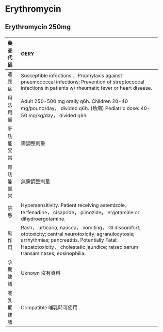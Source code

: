 # Erythromycin

## Erythromycin 250mg

##### 

| 藥品代碼   | OERY                                                                                                                                                                                                                                     |
|:-----------|:-----------------------------------------------------------------------------------------------------------------------------------------------------------------------------------------------------------------------------------------|
| 適應症     | Susceptible infections ，Prophylaxis against pneumococcal infections; Prevention of streptococcal infections in patients w/ rheumatic fever or heart disease.                                                                            |
| 用法用量   | Adult 250-500 mg orally q6h. Children 20-40 mg/pound/day， divided q6h. (熱病) Pediatric dose: 40-50 mg/kg/day， divided q6h.                                                                                                            |
| 肝功能異常 | 需調整劑量                                                                                                                                                                                                                               |
| 腎功能異常 | 無需調整劑量                                                                                                                                                                                                                             |
| 禁忌       | Hypersensitivity. Patient receiving astemizole， terfenadine， cisapride， pimozide， ergotamine or dihydroergotamine.                                                                                                                   |
| 副作用     | Rash， urticaria; nausea， vomiting， GI discomfort; ototoxicity; central neurotoxicity; agranulocytosis; arrhythmias; pancreatitis. Potentially Fatal: Hepatotoxicity， cholestatic jaundice; raised serum transaminases; eosinophilia. |
| 孕期建議   | Uknown 沒有資料                                                                                                                                                                                                                          |
| 哺乳期建議 | Compatible 哺乳時可使用                                                                                                                                                                                                                  |

